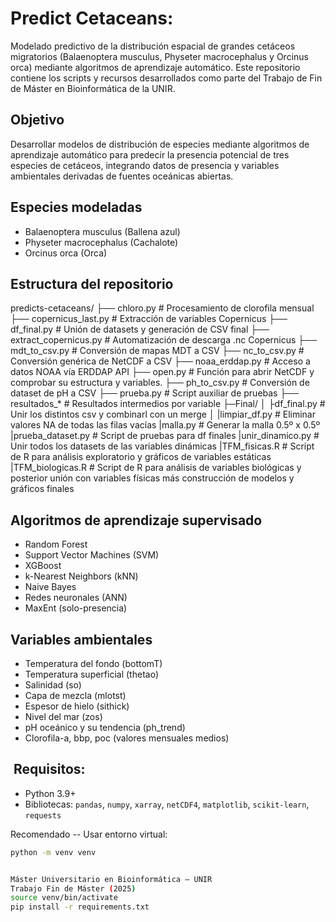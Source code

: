 # Predict Cetaceans:

Modelado predictivo de la distribución espacial de grandes cetáceos migratorios (Balaenoptera musculus, Physeter macrocephalus y Orcinus orca) mediante algoritmos de aprendizaje automático.
Este repositorio contiene los scripts y recursos desarrollados como parte del Trabajo de Fin de Máster en Bioinformática de la UNIR.

## Objetivo

Desarrollar modelos de distribución de especies mediante algoritmos de aprendizaje automático para predecir la presencia potencial de tres especies de cetáceos, integrando datos de presencia y variables ambientales derivadas de fuentes oceánicas abiertas.

##  Especies modeladas

- Balaenoptera musculus (Ballena azul)
- Physeter macrocephalus (Cachalote)
- Orcinus orca (Orca)

##  Estructura del repositorio
predicts-cetaceans/
├── chloro.py # Procesamiento de clorofila mensual
├── copernicus_last.py # Extracción de variables Copernicus
├── df_final.py # Unión de datasets y generación de CSV final
├── extract_copernicus.py # Automatización de descarga .nc Copernicus
├── mdt_to_csv.py # Conversión de mapas MDT a CSV
├── nc_to_csv.py # Conversión genérica de NetCDF a CSV
├── noaa_erddap.py # Acceso a datos NOAA vía ERDDAP API
├── open.py # Función para abrir  NetCDF y comprobar su estructura y variables.
├── ph_to_csv.py # Conversión de dataset de pH a CSV
├── prueba.py # Script auxiliar de pruebas
├── resultados_* # Resultados intermedios por variable
├─Final/
│ ├df_final.py # Unir los distintos csv y combinarl con un merge
│ |limpiar_df.py # Eliminar valores NA de todas las filas vacías
  |malla.py # Generar la malla 0.5º x 0.5º
  |prueba_dataset.py # Script de pruebas para df finales
  |unir_dinamico.py # Unir todos los datasets de las variables dinámicas
  |TFM_fisicas.R # Script de R para análisis exploratorio y gráficos de variables estáticas
  |TFM_biologicas.R # Script de R para análisis de variables biológicas y posterior unión con variables físicas más construcción de modelos y gráficos finales 



##  Algoritmos de aprendizaje supervisado

- Random Forest
- Support Vector Machines (SVM)
- XGBoost
- k-Nearest Neighbors (kNN)
- Naive Bayes
- Redes neuronales (ANN)
- MaxEnt (solo-presencia)

##  Variables ambientales

- Temperatura del fondo (bottomT)
- Temperatura superficial (thetao)
- Salinidad (so)
- Capa de mezcla (mlotst)
- Espesor de hielo (sithick)
- Nivel del mar (zos)
- pH oceánico y su tendencia (ph_trend)
- Clorofila-a, bbp, poc (valores mensuales medios)

## ️ Requisitos:

- Python 3.9+
- Bibliotecas: `pandas`, `numpy`, `xarray`, `netCDF4`, `matplotlib`, `scikit-learn`, `requests`

Recomendado -- Usar entorno virtual:

```bash
python -m venv venv


Máster Universitario en Bioinformática — UNIR
Trabajo Fin de Máster (2025)
source venv/bin/activate
pip install -r requirements.txt



